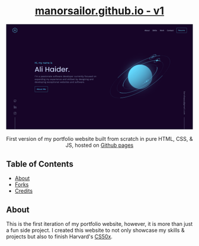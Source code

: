 <h1 align="center">
    <a href="https://manorsailor.github.io/" target="_blank">manorsailor.github.io - v1</a>
</h1>
<img src="img/demo.png" alt="website demo image">
<p align="center">First version of my portfolio website built from scratch in pure HTML, CSS, & JS, hosted on <a href="https://docs.github.com/en/pages/getting-started-with-github-pages/about-github-pages" target="_blank">Github pages</a></p>

## Table of Contents
+ [About](#about)
+ [Forks](#forking)
+ [Credits](#creds)

## About <a name="about"></a>
This is the first iteration of my portfolio website, however, it is more than just a fun side project.
I created this website to not only showcase my skills & projects but also to finish Harvard's [CS50x](https://cs50.harvard.edu/x/2022/).
 

